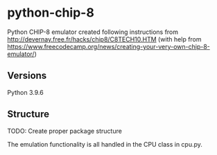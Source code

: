 # python-chip-8
Python CHIP-8 emulator created following instructions from http://devernay.free.fr/hacks/chip8/C8TECH10.HTM (with help from https://www.freecodecamp.org/news/creating-your-very-own-chip-8-emulator/)

## Versions
Python 3.9.6

## Structure
TODO: Create proper package structure

The emulation functionality is all handled in the CPU class in cpu.py. 